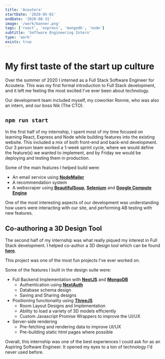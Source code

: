 ```yaml
---
title: 'Acoutera'
startDate: '2020-05-01'
endDate: '2020-08-31'
image: '/work/banner.png'
tags: ['react', 'express', 'mongodb', 'node']
subtitle: 'Software Engineering Intern'
type: 'work'
exists: true
---
```



# My first taste of the start up culture
Over the summer of 2020 I interned as a Full Stack Software Engineer for Acoutera. This was my first formal introduction to Full Stack development, and it left me feeling the most excited I've ever been about technology. 

Our development team included myself, my coworker Ronnie, who was also an intern, and our boss Nik (The CTO).  

<!-- ![GitHub Logo](/work/banner.png) -->

## `npm run start`
In the first half of my internship, I spent most of my time focused on learning React, Express and Node while building features into the existing website. This included a mix of both front-end and back-end development. Our 3 person team worked a 1-week sprint cycle, 
where we would define the feature(s) we wanted to implement, and by Friday we would be deploying and testing them in production. 

Some of the main features I helped build were: 
- An email service using [**NodeMailer**](https://nodemailer.com/about/)
- A recommendation system
- A webscraper using [**BeautifulSoup**](https://www.crummy.com/software/BeautifulSoup/), [**Selenium**](https://www.selenium.dev/) and [**Google Compute Engine**](https://cloud.google.com/compute)

One of the most interesting aspects of our development was understanding how users were interacting with our site, and performing AB testing with new features. 


## Co-authoring a 3D Design Tool
The second half of my internship was what really piqued my interest in Full Stack development. I helped co-author a 3D design tool which can be found [**here**](https://design.acoutera.com). 

This project was one of the most fun projects I've ever worked on. 

Some of the features I built in the design suite were: 
- Full Backend Implementation with [**NextJS**](https://nextjs.org/) and [**MongoDB**](https://www.mongodb.com/)
    - Authentication using [**NextAuth**](https://next-auth.js.org/)
    - Database schema design
    - Saving and Sharing designs
- Positioning functionality using [**ThreeJS**](https://threejs.org)
    - Room Layout Designs and Implementation
    - Ability to load a variety of 3D models efficiently
    - Custom Javascript Promise Wrappers to improve the UI/UX
- Server-side rendering
    - Pre-fetching and rendering data to improve UI/UX
    - Pre-building static html pages where possible


Overall, this internship was one of the best experiences I could ask for as an Aspiring Software Engineer. It opened my eyes to a ton of technology I'd never used before. 
